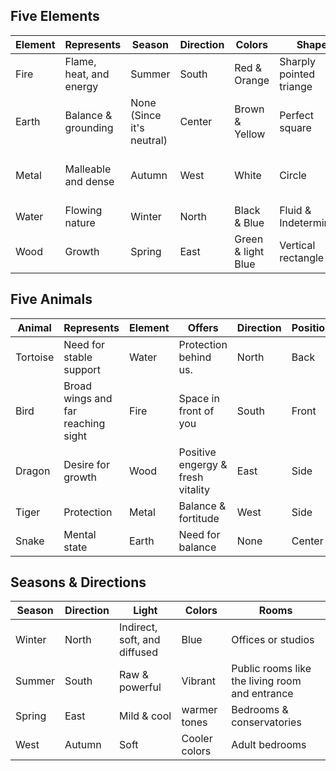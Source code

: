 ## Five Elements

| Element | Represents | Season | Direction | Colors | Shape | Texture
| --- | --- | --- | --- | --- | --- | --- |
| Fire | Flame, heat, and energy| Summer | South | Red & Orange| Sharply pointed triange | None |
| Earth | Balance & grounding | None (Since it's neutral) | Center | Brown & Yellow | Perfect square | Corse & Raw |
| Metal | Malleable and dense | Autumn | West | White | Circle | Shiny, viscous, & smooth |
| Water | Flowing nature | Winter | North | Black & Blue | Fluid & Indeterminate | Random & Soft |  
| Wood | Growth | Spring | East | Green & light Blue | Vertical rectangle | Rough (Vertical)

## Five Animals
| Animal | Represents | Element | Offers | Direction | Position |
| --- | --- | --- | --- | --- | --- |
| Tortoise | Need for stable support | Water | Protection behind us. | North | Back |
| Bird | Broad wings and far reaching sight | Fire | Space in front of you | South | Front |
| Dragon | Desire for growth | Wood | Positive engergy & fresh vitality | East | Side |
| Tiger | Protection | Metal | Balance & fortitude | West | Side |
| Snake | Mental state | Earth |  Need for balance | None | Center |

## Seasons & Directions
| Season | Direction | Light | Colors | Rooms |
| --- | --- | --- | --- | --- |
| Winter | North | Indirect, soft, and diffused | Blue | Offices or studios |
| Summer | South | Raw & powerful | Vibrant | Public rooms like the living room and entrance |
| Spring | East | Mild & cool | warmer tones | Bedrooms & conservatories |
| West | Autumn | Soft | Cooler colors | Adult bedrooms |

